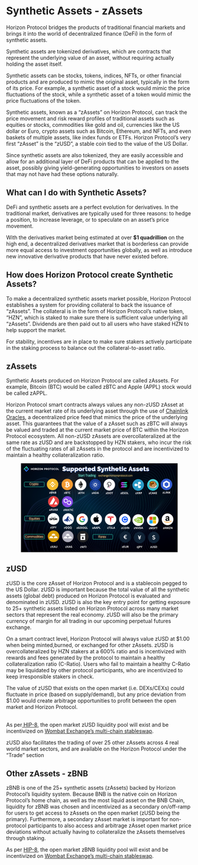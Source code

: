 # Synthetic Assets - zAssets

Horizon Protocol bridges the products of traditional financial markets and brings it into the world of decentralized finance (DeFi) in the form of synthetic assets.

Synthetic assets are tokenized derivatives, which are contracts that represent the underlying value of an asset, without requiring actually holding the asset itself.

Synthetic assets can be stocks, tokens, indices, NFTs, or other financial products and are produced to mimic the original asset, typically in the form of its price. For example, a synthetic asset of a stock would mimic the price fluctuations of the stock, while a synthetic asset of a token would mimic the price fluctuations of the token.

Synthetic assets, known as a “zAssets” on Horizon Protocol, can track the price movement and risk reward profiles of traditional assets such as equities or stocks, commodities like gold and oil, currencies like the US dollar or Euro, crypto assets such as Bitcoin, Ethereum, and NFTs, and even baskets of multiple assets, like index funds or ETFs. Horizon Protocol’s very first “zAsset” is the “zUSD”, a stable coin tied to the value of the US Dollar.

Since synthetic assets are also tokenized, they are easily accessible and allow for an additional layer of DeFi products that can be applied to the asset, possibly giving yield-generating opportunities to investors on assets that may not have had these options naturally.

## What can I do with Synthetic Assets?

DeFi and synthetic assets are a perfect evolution for derivatives. In the traditional market, derivatives are typically used for three reasons: to hedge a position, to increase leverage, or to speculate on an asset’s price movement.

With the derivatives market being estimated at over **$1 quadrillion** on the high end, a decentralized derivatives market that is borderless can provide more equal access to investment opportunities globally, as well as introduce new innovative derivative products that have never existed before.

## How does Horizon Protocol create Synthetic Assets?

To make a decentralized synthetic assets market possible, Horizon Protocol establishes a system for providing collateral to back the issuance of “zAssets”. The collateral is in the form of Horizon Protocol’s native token, “HZN”, which is staked to make sure there is sufficient value underlying all “zAssets”. Dividends are then paid out to all users who have staked HZN to help support the market.

For stability, incentives are in place to make sure stakers actively participate in the staking process to balance out the collateral-to-asset ratio.

## zAssets

Synthetic Assets produced on Horizon Protocol are called zAssets. For example, Bitcoin (BTC) would be called zBTC and Apple (APPL) stock would be called zAPPL.

Horizon Protocol smart contracts always values any non-zUSD zAsset at the current market rate of its underlying asset through the use of [Chainlink Oracles](https://docs.chain.link/data-feeds/price-feeds/addresses/?network=bnb-chain\&page=1), a decentralized price feed that mimics the price of the underlying asset. This guarantees that the value of a zAsset such as zBTC will always be valued and traded at the current market price of BTC within the Horizon Protocol ecosystem. All non-zUSD zAssets are overcollateralized at the same rate as zUSD and are backstopped by HZN stakers, who incur the risk of the fluctuating rates of all zAssets in the protocol and are incentivized to maintain a healthy collateralization ratio.&#x20;

<figure><img src="../.gitbook/assets/List of zAssets.png" alt=""><figcaption></figcaption></figure>

## zUSD <a href="#zusd" id="zusd"></a>

zUSD is the core zAsset of Horizon Protocol and is a stablecoin pegged to the US Dollar. zUSD is important because the total value of all the synthetic assets (global debt) produced on Horizon Protocol is evaluated and denominated in zUSD. zUSD is also the key entry point for getting exposure to 25+ synthetic assets listed on Horizon Protocol across many market sectors that represent the real economy. zUSD will also be the primary currency of margin for all trading in our upcoming perpetual futures exchange.

On a smart contract level, Horizon Protocol​ will always value zUSD at $1.00 when being minted,burned, or exchanged for other zAssets. zUSD is overcollateralized by HZN stakers at a 600% ratio and is incentivized with rewards and fees generated by the protocol to maintain a healthy collateralization ratio (C-Ratio). Users who fail to maintain a healthy C-Ratio may be liquidated by other protocol participants, who are incentivized to keep irresponsible stakers in check.

The value of zUSD that exists on the open market (i.e. DEXs/CEXs) could fluctuate in price (based on supply/demand), but any price deviation from $1.00 would create arbitrage opportunities to profit between the open market and Horizon Protocol.

\
As per[ HIP-8,](https://academy.horizonprotocol.com/horizon-protocol/community-driven/hips/hip-8-move-the-zusd-busd-and-zbnb-bnb-liquidity-pools-to-wombat-exchange) the open market zUSD liquidity pool will exist and be incentivized on [Wombat Exchange’s multi-chain stableswap](https://app.wombat.exchange/pool?chain=bsc).

zUSD also facilitates the trading of over 25 other zAssets across 4 real world market sectors, and are available on the Horizon Protocol under the “Trade” section

## Other zAssets - zBNB

zBNB is one of the 25+ synthetic assets (zAssets) backed by Horizon Protocol’s liquidity system. Because BNB is the native coin on Horizon Protocol’s home chain, as well as the most liquid asset on the BNB Chain, liquidity for zBNB was chosen and incentivized as a secondary on/off-ramp for users to get access to zAssets on the open market (zUSD being the primary). Furthermore, a secondary zAsset market is important for non-protocol participants to also access and arbitrage zAsset open market price deviations without actually having to collateralize the zAssets themselves through staking.

As per [HIP-8](https://academy.horizonprotocol.com/horizon-protocol/community-driven/hips/hip-8-move-the-zusd-busd-and-zbnb-bnb-liquidity-pools-to-wombat-exchange), the open market zBNB liquidity pool will exist and be incentivized on [Wombat Exchange’s multi-chain stableswap](https://app.wombat.exchange/pool?chain=bsc).

